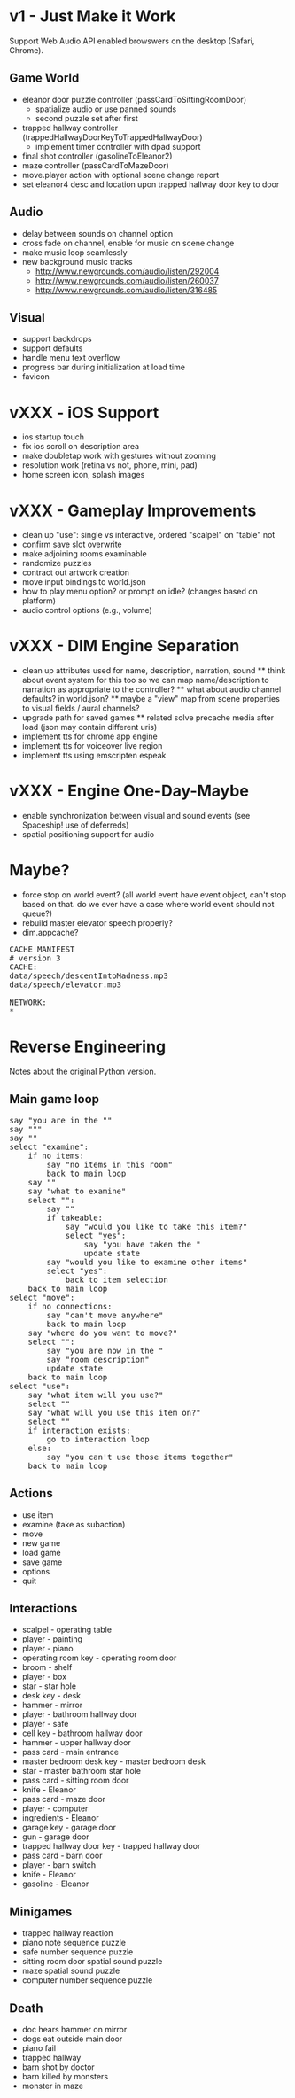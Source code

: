v1 - Just Make it Work
======================

Support Web Audio API enabled browswers on the desktop (Safari, Chrome).

Game World
----------

* eleanor door puzzle controller (passCardToSittingRoomDoor)
    * spatialize audio or use panned sounds
    * second puzzle set after first
* trapped hallway controller (trappedHallwayDoorKeyToTrappedHallwayDoor)
    * implement timer controller with dpad support
* final shot controller (gasolineToEleanor2)
* maze controller (passCardToMazeDoor)
* move.player action with optional scene change report
* set eleanor4 desc and location upon trapped hallway door key to door

Audio
-----

* delay between sounds on channel option
* cross fade on channel, enable for music on scene change
* make music loop seamlessly
* new background music tracks
    * http://www.newgrounds.com/audio/listen/292004
    * http://www.newgrounds.com/audio/listen/260037
    * http://www.newgrounds.com/audio/listen/316485

Visual
------

* support backdrops
* support defaults
* handle menu text overflow
* progress bar during initialization at load time
* favicon

vXXX - iOS Support
==================

* ios startup touch
* fix ios scroll on description area
* make doubletap work with gestures without zooming
* resolution work (retina vs not, phone, mini, pad)
* home screen icon, splash images

vXXX - Gameplay Improvements
============================

* clean up "use": single vs interactive, ordered "scalpel" on "table" not
* confirm save slot overwrite
* make adjoining rooms examinable
* randomize puzzles
* contract out artwork creation
* move input bindings to world.json
* how to play menu option? or prompt on idle? (changes based on platform)
* audio control options (e.g., volume)

vXXX - DIM Engine Separation
============================

* clean up attributes used for name, description, narration, sound
** think about event system for this too so we can map name/description to narration as appropriate to the controller?
** what about audio channel defaults? in world.json?
** maybe a "view" map from scene properties to visual fields / aural channels?
* upgrade path for saved games
** related solve precache media after load (json may contain different uris)
* implement tts for chrome app engine
* implement tts for voiceover live region
* implement tts using emscripten espeak

vXXX - Engine One-Day-Maybe
===========================

* enable synchronization between visual and sound events (see Spaceship! use of deferreds)
* spatial positioning support for audio

Maybe?
======

* force stop on world event? (all world event have event object, can't stop based on that. do we ever have a case where world event should not queue?)
* rebuild master elevator speech properly?
* dim.appcache?

<pre>
CACHE MANIFEST
# version 3
CACHE:
data/speech/descentIntoMadness.mp3
data/speech/elevator.mp3

NETWORK:
*
</pre>

Reverse Engineering
===================

Notes about the original Python version.

Main game loop
--------------

<pre>
say "you are in the <room name>""
say "<room description>""
say "<choose option>"
select "examine":
    if no items:
        say "no items in this room"
        back to main loop
    say "<items list>"
    say "what to examine"
    select "<item>":
        say "<item description>"
        if takeable:
            say "would you like to take this item?"
            select "yes":
                say "you have taken the <item name>"
                update state
        say "would you like to examine other items"
        select "yes":
            back to item selection
    back to main loop
select "move":
    if no connections:
        say "can't move anywhere"
        back to main loop
    say "where do you want to move?"
    select "<room>":
        say "you are now in the <room name>"
        say "room description"
        update state
    back to main loop
select "use":
    say "what item will you use?"
    select "<item in inventory>"
    say "what will you use this item on?"
    select "<item in room>"
    if interaction exists:
        go to interaction loop
    else:
        say "you can't use those items together"
    back to main loop
</pre>

Actions
-------

* use item
* examine (take as subaction)
* move
* new game
* load game
* save game
* options
* quit

Interactions
------------

* scalpel - operating table
* player - painting
* player - piano
* operating room key - operating room door
* broom - shelf
* player - box
* star - star hole
* desk key - desk
* hammer - mirror
* player - bathroom hallway door
* player - safe
* cell key - bathroom hallway door
* hammer - upper hallway door
* pass card - main entrance
* master bedroom desk key - master bedroom desk
* star - master bathroom star hole
* pass card - sitting room door
* knife - Eleanor
* pass card - maze door
* player - computer
* ingredients - Eleanor
* garage key - garage door
* gun - garage door
* trapped hallway door key - trapped hallway door
* pass card - barn door
* player - barn switch
* knife - Eleanor
* gasoline - Eleanor

Minigames
---------

* trapped hallway reaction
* piano note sequence puzzle
* safe number sequence puzzle
* sitting room door spatial sound puzzle
* maze spatial sound puzzle
* computer number sequence puzzle

Death
-----

* doc hears hammer on mirror
* dogs eat outside main door
* piano fail
* trapped hallway
* barn shot by doctor
* barn killed by monsters
* monster in maze